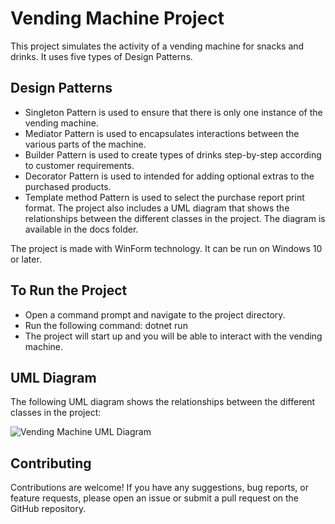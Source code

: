 # Vending Machine Project
This project simulates the activity of a vending machine for snacks and drinks. It uses five types of Design Patterns.

## Design Patterns
 - Singleton Pattern is used to ensure that there is only one instance of the vending machine.
 - Mediator Pattern is used to encapsulates interactions between the various parts of the machine.
 - Builder Pattern is used to create types of drinks step-by-step according to customer requirements.
 - Decorator Pattern is used to intended for adding optional extras to the purchased products.
 - Template method Pattern is used to select the purchase report print format.
The project also includes a UML diagram that shows the relationships between the different classes in the project. The diagram is available in the docs folder.

The project is made with WinForm technology. It can be run on Windows 10 or later.

## To Run the Project
 - Open a command prompt and navigate to the project directory.
 - Run the following command: dotnet run
 - The project will start up and you will be able to interact with the vending machine.

## UML Diagram
The following UML diagram shows the relationships between the different classes in the project:

![Vending Machine UML Diagram](https://github.com/pessiMargalit/design-pattern-automatic-machine/blob/master/UML%20Class%20Diagram.vpd.jpg)
## Contributing
Contributions are welcome! If you have any suggestions, bug reports, or feature requests, please open an issue or submit a pull request on the GitHub repository.


